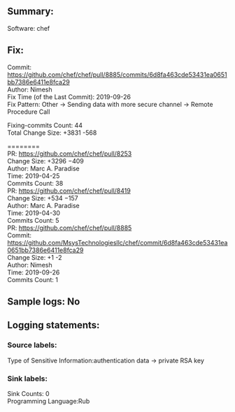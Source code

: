 ## Summary:  
Software: chef  
## Fix:  
Commit: https://github.com/chef/chef/pull/8885/commits/6d8fa463cde53431ea0651bb7386e6411e8fca29  
Author: Nimesh  
Fix Time (of the Last Commit): 2019-09-26  
Fix Pattern: Other -> Sending data with more secure channel -> Remote Procedure Call  
  
  
Fixing-commits Count: 44  
Total Change Size: +3831 -568  

========  
PR: https://github.com/chef/chef/pull/8253  
Change Size: +3296 −409  
Author: Marc A. Paradise  
Time: 2019-04-25  
Commits Count: 38  
PR: https://github.com/chef/chef/pull/8419  
Change Size: +534 −157  
Author: Marc A. Paradise  
Time: 2019-04-30  
Commits Count: 5  
PR: https://github.com/chef/chef/pull/8885  
Commit: https://github.com/MsysTechnologiesllc/chef/commit/6d8fa463cde53431ea0651bb7386e6411e8fca29  
Change Size: +1 -2  
Author: Nimesh  
Time: 2019-09-26  
Commits Count: 1  
## Sample logs: No  
## Logging statements:  
### Source labels:  
Type of Sensitive Information:authentication data -> private RSA key  
### Sink labels:  
Sink Counts: 0  
Programming Language:Rub  
